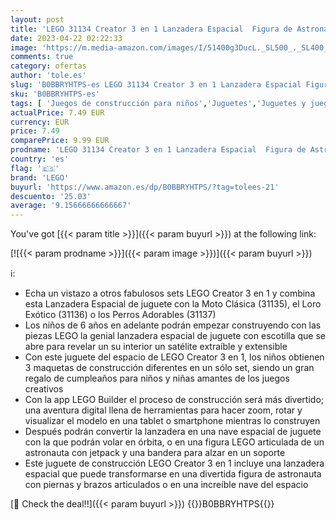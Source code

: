 ```yaml
---
layout: post
title: 'LEGO 31134 Creator 3 en 1 Lanzadera Espacial  Figura de Astronauta o Nave de Juguete  Set de Construcción para Niños y Niñas de 6 Años o Más  Regalo Creativo'
date: 2023-04-22 02:22:33
image: 'https://m.media-amazon.com/images/I/51400g3DucL._SL500_._SL400_.jpg'
comments: true
category: ofertas
author: 'tole.es'
slug: 'B0BBRYHTPS-es LEGO 31134 Creator 3 en 1 Lanzadera Espacial Figura de...'
sku: 'B0BBRYHTPS-es'
tags: [ 'Juegos de construcción para niños','Juguetes','Juguetes y juegos','Naves espaciales de juguete para niños','Vehículos de juguete para niños','lego','🇪🇸', ]
actualPrice: 7.49 EUR
currency: EUR
price: 7.49
comparePrice: 9.99 EUR
prodname: 'LEGO 31134 Creator 3 en 1 Lanzadera Espacial  Figura de Astronauta o Nave de Juguete  Set de Construcción para Niños y Niñas de 6 Años o Más  Regalo Creativo'
country: 'es'
flag: '🇪🇸'
brand: 'LEGO'
buyurl: 'https://www.amazon.es/dp/B0BBRYHTPS/?tag=tolees-21'
descuento: '25.03'
average: '9.15666666666667'
---
```


You've got [{{< param title >}}]({{< param buyurl >}}) at the following link:

[![{{< param prodname >}}]({{< param image >}})]({{< param buyurl >}})

ℹ️:

- Echa un vistazo a otros fabulosos sets LEGO Creator 3 en 1 y combina esta Lanzadera Espacial de juguete con la Moto Clásica (31135), el Loro Exótico (31136) o los Perros Adorables (31137)
- Los niños de 6 años en adelante podrán empezar construyendo con las piezas LEGO la genial lanzadera espacial de juguete con escotilla que se abre para revelar un su interior un satélite extraíble y extensible
- Con este juguete del espacio de LEGO Creator 3 en 1, los niños obtienen 3 maquetas de construcción diferentes en un sólo set, siendo un gran regalo de cumpleaños para niños y niñas amantes de los juegos creativos
- Con la app LEGO Builder el proceso de construcción será más divertido; una aventura digital llena de herramientas para hacer zoom, rotar y visualizar el modelo en una tablet o smartphone mientras lo construyen
- Después podrán convertir la lanzadera en una nave espacial de juguete con la que podrán volar en órbita, o en una figura LEGO articulada de un astronauta con jetpack y una bandera para alzar en un soporte
- Este juguete de construcción LEGO Creator 3 en 1 incluye una lanzadera espacial que puede transformarse en una divertida figura de astronauta con piernas y brazos articulados o en una increíble nave del espacio

[🛒 Check the deal!!]({{< param buyurl >}})
{{<world>}}B0BBRYHTPS{{</world>}}

